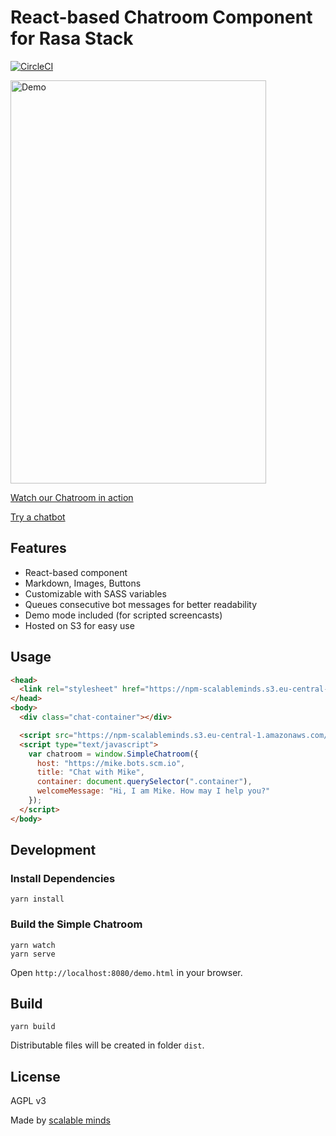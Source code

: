 # React-based Chatroom Component for Rasa Stack

[![CircleCI](https://circleci.com/gh/scalableminds/simple-chatroom.svg?style=svg)](https://circleci.com/gh/scalableminds/simple-chatroom)

<a href="https://npm-scalableminds.s3.eu-central-1.amazonaws.com/@scalableminds/simple-chatroom@master/demo.html"><img src="https://npm-scalableminds.s3.amazonaws.com/%40scalableminds/simple-chatroom/demo.gif" alt="Demo" width="409" height="645" /></a>

[Watch our Chatroom in action](https://npm-scalableminds.s3.eu-central-1.amazonaws.com/@scalableminds/simple-chatroom@master/demo.html)

[Try a chatbot](https://scalableminds.com/)

## Features

* React-based component
* Markdown, Images, Buttons
* Customizable with SASS variables
* Queues consecutive bot messages for better readability
* Demo mode included (for scripted screencasts)
* Hosted on S3 for easy use

## Usage

```html
<head>
  <link rel="stylesheet" href="https://npm-scalableminds.s3.eu-central-1.amazonaws.com/@scalableminds/simple-chatroom@master/dist/Chatroom.css" />
</head>
<body>
  <div class="chat-container"></div>

  <script src="https://npm-scalableminds.s3.eu-central-1.amazonaws.com/@scalableminds/simple-chatroom@master/dist/Chatroom.js"/></script>
  <script type="text/javascript">
    var chatroom = window.SimpleChatroom({
      host: "https://mike.bots.scm.io",
      title: "Chat with Mike",
      container: document.querySelector(".container"),
      welcomeMessage: "Hi, I am Mike. How may I help you?"
    });
  </script>
</body>
```

## Development

### Install Dependencies

```
yarn install
```

### Build the Simple Chatroom

```
yarn watch
yarn serve
```

Open `http://localhost:8080/demo.html` in your browser.

## Build

```
yarn build
```

Distributable files will be created in folder `dist`.

## License

AGPL v3

Made by [scalable minds](https://scalableminds.com)

